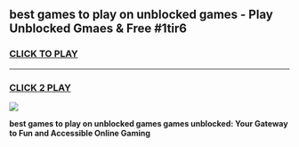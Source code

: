 
## best games to play on unblocked games - Play Unblocked Gmaes & Free #1tir6
<h3>
<a href="https://premium.freeplayer.one?title=best_games_to_play_on_unblocked_games&ref=01M">CLICK TO PLAY</a></h3>
<hr>

<h3>
<a href="https://premium.freeplayer.one?title=best_games_to_play_on_unblocked_games&ref=01M">CLICK 2 PLAY</a>
  
</h3>

<a href="https://premium.freeplayer.one?title=best_games_to_play_on_unblocked_games&ref=01M"><img src="https://clearcache.store/games.png"></a>


**best games to play on unblocked games games unblocked: Your Gateway to Fun and Accessible Online Gaming**
